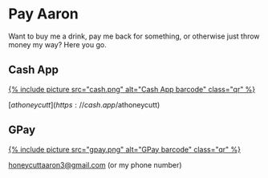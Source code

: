 # Pay Aaron

Want to buy me a drink, pay me back for something, or otherwise just throw money
my way? Here you go.

<h2>Cash App</h2>

<a href="https://cash.app/$athoneycutt">{% include picture src="cash.png" alt="Cash App barcode" class="qr" %}</a>

[$athoneycutt](https://cash.app/$athoneycutt)


<h2>GPay</h2>

<a href="https://gpay.app.goo.gl/pay-K5VVOx2p9Le">{% include picture src="gpay.png" alt="GPay barcode" class="qr" %}</a>

[honeycuttaaron3@gmail.com](https://gpay.app.goo.gl/pay-X0DNnUye74a) (or my phone number)

